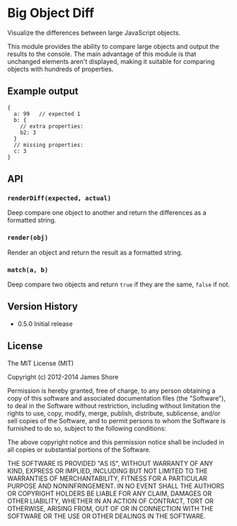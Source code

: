 # Big Object Diff

Visualize the differences between large JavaScript objects.

This module provides the ability to compare large objects and output the results to the console. The main advantage of this module is that unchanged elements aren't displayed, making it suitable for comparing objects with hundreds of properties.

## Example output

```
{
  a: 99   // expected 1
  b: {
    // extra properties:
    b2: 3
  }
  // missing properties:
  c: 3
}
```

## API

### `renderDiff(expected, actual)`

Deep compare one object to another and return the differences as a formatted string.

### `render(obj)`

Render an object and return the result as a formatted string.

### `match(a, b)`

Deep compare two objects and return `true` if they are the same, `false` if not.


## Version History

* 0.5.0 Initial release

## License

The MIT License (MIT)

Copyright (c) 2012-2014 James Shore

Permission is hereby granted, free of charge, to any person obtaining a copy
of this software and associated documentation files (the "Software"), to deal
in the Software without restriction, including without limitation the rights
to use, copy, modify, merge, publish, distribute, sublicense, and/or sell
copies of the Software, and to permit persons to whom the Software is
furnished to do so, subject to the following conditions:

The above copyright notice and this permission notice shall be included in
all copies or substantial portions of the Software.

THE SOFTWARE IS PROVIDED "AS IS", WITHOUT WARRANTY OF ANY KIND, EXPRESS OR
IMPLIED, INCLUDING BUT NOT LIMITED TO THE WARRANTIES OF MERCHANTABILITY,
FITNESS FOR A PARTICULAR PURPOSE AND NONINFRINGEMENT. IN NO EVENT SHALL THE
AUTHORS OR COPYRIGHT HOLDERS BE LIABLE FOR ANY CLAIM, DAMAGES OR OTHER
LIABILITY, WHETHER IN AN ACTION OF CONTRACT, TORT OR OTHERWISE, ARISING FROM,
OUT OF OR IN CONNECTION WITH THE SOFTWARE OR THE USE OR OTHER DEALINGS IN
THE SOFTWARE.

